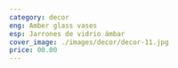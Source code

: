 ```yaml
---
category: decor
eng: Amber glass vases
esp: Jarrones de vidrio ámbar
cover_image: ./images/decor/decor-11.jpg
price: 00.00
---
```

 
